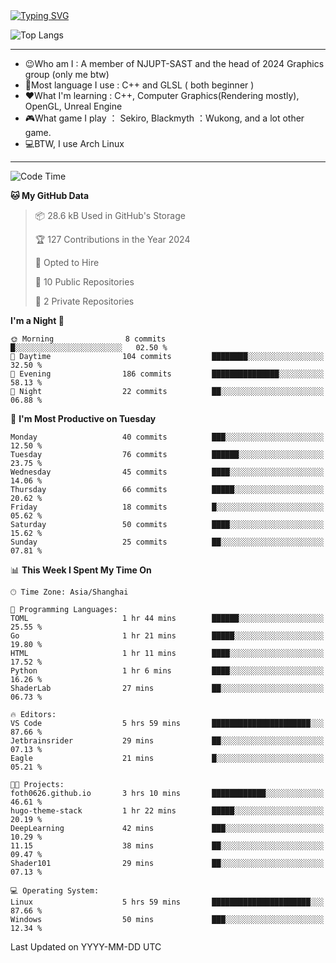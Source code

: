 <a href="https://git.io/typing-svg">
  <img src="https://readme-typing-svg.demolab.com?font=Fira+Code&pause=1000&random=false&width=435&separator=%3D&lines=std%3A%3Aprintln(%22Hello,+world!%22);" alt="Typing SVG" />
</a>

![Top Langs](https://github-readme-stats.vercel.app/api/top-langs/?username=FOTH0626&theme=transparent)

---

- 😉Who am I : A member of NJUPT-SAST and the head of 2024 Graphics group (only me btw)
- 📖Most language I use : C++ and GLSL ( both beginner )
- ❤What I'm learning : C++, Computer Graphics(Rendering mostly), OpenGL, Unreal Engine
- 🎮What game I play ： Sekiro, Blackmyth ：Wukong, and a lot other game.
- 💻BTW, I use Arch Linux
---
<!--START_SECTION:waka-->
![Code Time](http://img.shields.io/badge/Code%20Time-21%20hrs%2031%20mins-blue)

**🐱 My GitHub Data** 

> 📦 28.6 kB Used in GitHub's Storage 
 > 
> 🏆 127 Contributions in the Year 2024
 > 
> 💼 Opted to Hire
 > 
> 📜 10 Public Repositories 
 > 
> 🔑 2 Private Repositories 
 > 
**I'm a Night 🦉** 

```text
🌞 Morning                8 commits           █░░░░░░░░░░░░░░░░░░░░░░░░   02.50 % 
🌆 Daytime                104 commits         ████████░░░░░░░░░░░░░░░░░   32.50 % 
🌃 Evening                186 commits         ███████████████░░░░░░░░░░   58.13 % 
🌙 Night                  22 commits          ██░░░░░░░░░░░░░░░░░░░░░░░   06.88 % 
```
📅 **I'm Most Productive on Tuesday** 

```text
Monday                   40 commits          ███░░░░░░░░░░░░░░░░░░░░░░   12.50 % 
Tuesday                  76 commits          ██████░░░░░░░░░░░░░░░░░░░   23.75 % 
Wednesday                45 commits          ████░░░░░░░░░░░░░░░░░░░░░   14.06 % 
Thursday                 66 commits          █████░░░░░░░░░░░░░░░░░░░░   20.62 % 
Friday                   18 commits          █░░░░░░░░░░░░░░░░░░░░░░░░   05.62 % 
Saturday                 50 commits          ████░░░░░░░░░░░░░░░░░░░░░   15.62 % 
Sunday                   25 commits          ██░░░░░░░░░░░░░░░░░░░░░░░   07.81 % 
```


📊 **This Week I Spent My Time On** 

```text
🕑︎ Time Zone: Asia/Shanghai

💬 Programming Languages: 
TOML                     1 hr 44 mins        ██████░░░░░░░░░░░░░░░░░░░   25.55 % 
Go                       1 hr 21 mins        █████░░░░░░░░░░░░░░░░░░░░   19.80 % 
HTML                     1 hr 11 mins        ████░░░░░░░░░░░░░░░░░░░░░   17.52 % 
Python                   1 hr 6 mins         ████░░░░░░░░░░░░░░░░░░░░░   16.26 % 
ShaderLab                27 mins             ██░░░░░░░░░░░░░░░░░░░░░░░   06.73 % 

🔥 Editors: 
VS Code                  5 hrs 59 mins       ██████████████████████░░░   87.66 % 
Jetbrainsrider           29 mins             ██░░░░░░░░░░░░░░░░░░░░░░░   07.13 % 
Eagle                    21 mins             █░░░░░░░░░░░░░░░░░░░░░░░░   05.21 % 

🐱‍💻 Projects: 
foth0626.github.io       3 hrs 10 mins       ████████████░░░░░░░░░░░░░   46.61 % 
hugo-theme-stack         1 hr 22 mins        █████░░░░░░░░░░░░░░░░░░░░   20.19 % 
DeepLearning             42 mins             ███░░░░░░░░░░░░░░░░░░░░░░   10.29 % 
11.15                    38 mins             ██░░░░░░░░░░░░░░░░░░░░░░░   09.47 % 
Shader101                29 mins             ██░░░░░░░░░░░░░░░░░░░░░░░   07.13 % 

💻 Operating System: 
Linux                    5 hrs 59 mins       ██████████████████████░░░   87.66 % 
Windows                  50 mins             ███░░░░░░░░░░░░░░░░░░░░░░   12.34 % 
```


 Last Updated on YYYY-MM-DD UTC
<!--END_SECTION:waka-->

